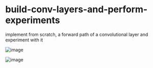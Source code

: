 # build-conv-layers-and-perform-experiments
implement from scratch, a forward path of a convolutional layer and experiment with it

![image](https://user-images.githubusercontent.com/97550175/149203313-c194a806-50f0-444a-b793-302c834f6b02.png)

![image](https://user-images.githubusercontent.com/97550175/149203490-e450b875-8984-47be-9ef3-15c256f6de68.png)
